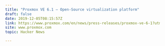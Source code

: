 ```yaml
---
title: "Proxmox VE 6.1 – Open-Source virtualization platform"
draft: false
date: 2019-12-05T08:15:57Z
link: https://www.proxmox.com/en/news/press-releases/proxmox-ve-6-1?utm_medium=RSS&utm_source=hune
site: www.proxmox.com
topic: Hacker News  

---
```

